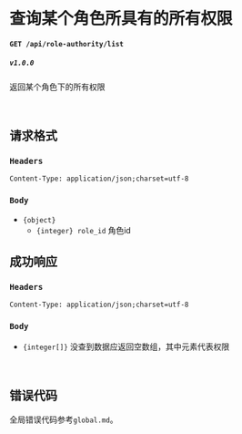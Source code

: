 # 查询某个角色所具有的所有权限

#### ```GET /api/role-authority/list```
##### ```v1.0.0```

返回某个角色下的所有权限

<br />

## 请求格式
### ```Headers```
```Content-Type: application/json;charset=utf-8```

### ```Body```
* ```{object}```
  * ```{integer} role_id``` 角色id

## 成功响应
### ```Headers```
```Content-Type: application/json;charset=utf-8```

### ```Body```
* ```{integer[]}``` 没查到数据应返回空数组，其中元素代表权限

<br />

## 错误代码
全局错误代码参考```global.md```。